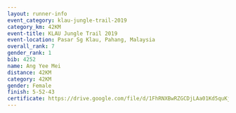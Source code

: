 ```yaml
---
layout: runner-info 
event_category: klau-jungle-trail-2019 
category_km: 42KM 
event-title: KLAU Jungle Trail 2019 
event-location: Pasar Sg Klau, Pahang, Malaysia 
overall_rank: 7
gender_rank: 1
bib: 4252
name: Ang Yee Mei
distance: 42KM
category: 42KM
gender: Female
finish: 5-52-43
certificate: https://drive.google.com/file/d/1FhRNXBwRZGCDjLAa01Kd5quKjJdSqCsA/view?usp=sharing
---
```

